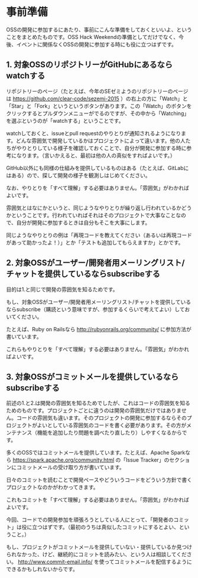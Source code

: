 # 事前準備

OSSの開発に参加するにあたり、事前にこんな準備をしておくといいよ、ということをまとめたものです。OSS Hack Weekendの準備としてだけでなく、今後、イベントに関係なくOSSの開発に参加する時にも役に立つはずです。

## 1. 対象OSSのリポジトリーがGitHubにあるならwatchする

リポジトリーのページ（たとえば、今年のSEゼミようのリポジトリーのページは https://github.com/clear-code/sezemi-2015 ）の右上の方に「Watch」と「Star」と「Fork」というというボタンがあります。この「Watch」のボタンをクリックするとプルダウンメニューがでるのですが、その中から「Watching」を選ぶというのが「watchする」ということです。

watchしておくと、issueとpull requestのやりとりが通知されるようになります。どんな雰囲気で開発しているかはプロジェクトによって違います。他の人たちがやりとりしている様子を確認しておくことで、自分が開発に参加する時に参考になります。（言いかえると、最初は他の人の真似をすればよいです。）

GitHub以外にも同様の仕組みを提供しているものはある（たとえば、GitLabにはある）ので、探して開発の様子を観測しはじめてください。

なお、やりとりを「すべて理解」する必要はありません。「雰囲気」がわかればよいです。

雰囲気とはなにかというと、同じようなやりとりが繰り返し行われているかどうかということです。行われていればそれはそのプロジェクトで大事なことなので、自分が開発に参加するときは自分もそこを大事にします。

同じようなやりとりの例は「再現コードを教えてください（あるいは再現コードがあって助かったよ！）」とか「テストも追加してもらえますか」とかです。

## 2. 対象OSSがユーザー/開発者用メーリングリスト/チャットを提供しているならsubscribeする

目的は1.と同じで開発の雰囲気を知るためです。

もし、対象OSSがユーザー/開発者用メーリングリスト/チャットを提供しているならsubscribe（購読という意味ですが、参加するくらいで考えてよい）しておいてください。

たとえば、Ruby on Railsなら http://rubyonrails.org/community/ に参加方法が書いています。

これらもやりとりを「すべて理解」する必要はありません。「雰囲気」がわかればよいです。

## 3. 対象OSSがコミットメールを提供しているならsubscribeする

前述の1.と2.は開発の雰囲気を知るためでしたが、これはコードの雰囲気を知るためのものです。プロジェクトごとに違うのは開発の雰囲気だけではありません。コードの雰囲気も違います。そのプロジェクトの開発に参加するならそのプロジェクトがよいとしている雰囲気のコードを書く必要があります。その方がメンテナンス（機能を追加したり問題を調べたり直したり）しやすくなるからです。

多くのOSSではコミットメールを提供しています。たとえば、Apache Sparkなら https://spark.apache.org/community.html の「Issue Tracker」のセクションにコミットメールの受け取り方が書いています。

日々のコミットを読むことで開発ペースやどういうコードをどういう方針で書くプロジェクトなのかがわかってきます。

これもコミットを「すべて理解」する必要はありません。「雰囲気」がわかればよいです。

今回、コードでの開発参加を頑張ろうとしている人にとって、「開発者のコミット」は役に立つはずです。（最初のうちは真似したコミットにするとよい、ということ。）

もし、プロジェクトがコミットメールを提供していない・提供しているか見つけられなかった、けど、継続的にコミットを読みたい、という人は相談してください。 http://www.commit-email.info/ を使ってコミットメールを配信するようにできるかもしれないからです。 
